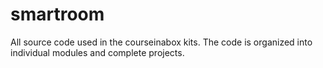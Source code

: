 # smartroom
All source code used in the courseinabox kits. The code is organized into individual modules and complete projects. 
